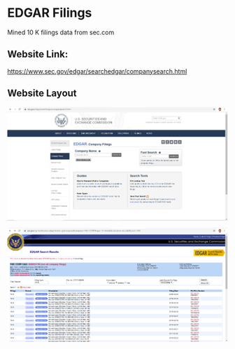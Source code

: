 # EDGAR Filings
Mined 10 K filings data from sec.com

## Website Link: 
https://www.sec.gov/edgar/searchedgar/companysearch.html

## Website Layout
![US Securities and Exchange Commission](https://github.com/akshay-madar/codestack/blob/master/Web%20Scraping/EDGAR/SEC%20EDGAR%20Company%20Filings.PNG)

![EDGAR Search Results](https://github.com/akshay-madar/codestack/blob/master/Web%20Scraping/EDGAR/Edgar%20Search%20Results.PNG)

